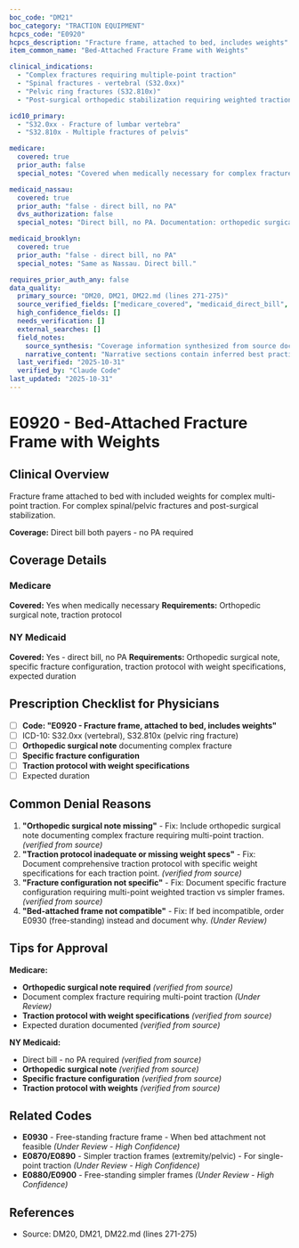 ```yaml
---
boc_code: "DM21"
boc_category: "TRACTION EQUIPMENT"
hcpcs_code: "E0920"
hcpcs_description: "Fracture frame, attached to bed, includes weights"
item_common_name: "Bed-Attached Fracture Frame with Weights"

clinical_indications:
  - "Complex fractures requiring multiple-point traction"
  - "Spinal fractures - vertebral (S32.0xx)"
  - "Pelvic ring fractures (S32.810x)"
  - "Post-surgical orthopedic stabilization requiring weighted traction"

icd10_primary:
  - "S32.0xx - Fracture of lumbar vertebra"
  - "S32.810x - Multiple fractures of pelvis"

medicare:
  covered: true
  prior_auth: false
  special_notes: "Covered when medically necessary for complex fracture management. Orthopedic surgical note with traction protocol required."

medicaid_nassau:
  covered: true
  prior_auth: "false - direct bill, no PA"
  dvs_authorization: false
  special_notes: "Direct bill, no PA. Documentation: orthopedic surgical note, specific fracture configuration, traction protocol with weight specifications, expected duration."

medicaid_brooklyn:
  covered: true
  prior_auth: "false - direct bill, no PA"
  special_notes: "Same as Nassau. Direct bill."

requires_prior_auth_any: false
data_quality:
  primary_source: "DM20, DM21, DM22.md (lines 271-275)"
  source_verified_fields: ["medicare_covered", "medicaid_direct_bill", "orthopedic_surgical_note", "traction_protocol", "weight_specifications"]
  high_confidence_fields: []
  needs_verification: []
  external_searches: []
  field_notes:
    source_synthesis: "Coverage information synthesized from source document"
    narrative_content: "Narrative sections contain inferred best practices and typical coverage patterns"
  last_verified: "2025-10-31"
  verified_by: "Claude Code"
last_updated: "2025-10-31"
---
```


# E0920 - Bed-Attached Fracture Frame with Weights

## Clinical Overview
Fracture frame attached to bed with included weights for complex multi-point traction. For complex spinal/pelvic fractures and post-surgical stabilization.

**Coverage:** Direct bill both payers - no PA required

## Coverage Details

### Medicare
**Covered:** Yes when medically necessary
**Requirements:** Orthopedic surgical note, traction protocol

### NY Medicaid
**Covered:** Yes - direct bill, no PA
**Requirements:** Orthopedic surgical note, specific fracture configuration, traction protocol with weight specifications, expected duration

## Prescription Checklist for Physicians

- [ ] **Code: "E0920 - Fracture frame, attached to bed, includes weights"**
- [ ] ICD-10: S32.0xx (vertebral), S32.810x (pelvic ring fracture)
- [ ] **Orthopedic surgical note** documenting complex fracture
- [ ] **Specific fracture configuration**
- [ ] **Traction protocol with weight specifications**
- [ ] Expected duration

## Common Denial Reasons

1. **"Orthopedic surgical note missing"** - Fix: Include orthopedic surgical note documenting complex fracture requiring multi-point traction. *(verified from source)*
2. **"Traction protocol inadequate or missing weight specs"** - Fix: Document comprehensive traction protocol with specific weight specifications for each traction point. *(verified from source)*
3. **"Fracture configuration not specific"** - Fix: Document specific fracture configuration requiring multi-point weighted traction vs simpler frames. *(verified from source)*
4. **"Bed-attached frame not compatible"** - Fix: If bed incompatible, order E0930 (free-standing) instead and document why. *(Under Review)*

## Tips for Approval

**Medicare:**
- **Orthopedic surgical note required** *(verified from source)*
- Document complex fracture requiring multi-point traction *(Under Review)*
- **Traction protocol with weight specifications** *(verified from source)*
- Expected duration documented *(verified from source)*

**NY Medicaid:**
- Direct bill - no PA required *(verified from source)*
- **Orthopedic surgical note** *(verified from source)*
- **Specific fracture configuration** *(verified from source)*
- **Traction protocol with weights** *(verified from source)*

## Related Codes

- **E0930** - Free-standing fracture frame - When bed attachment not feasible *(Under Review - High Confidence)*
- **E0870/E0890** - Simpler traction frames (extremity/pelvic) - For single-point traction *(Under Review - High Confidence)*
- **E0880/E0900** - Free-standing simpler frames *(Under Review - High Confidence)*

## References
- Source: DM20, DM21, DM22.md (lines 271-275)
